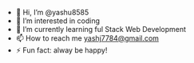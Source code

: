 - 👋 Hi, I’m @yashu8585
- 👀 I’m interested in coding
- 🌱 I’m currently learning ful Stack Web Development 
- 📫 How to reach me yashj7784@gmail.com
- ⚡ Fun fact: alway be happy!

<!---
yashu8585/yashu8585 is a ✨ special ✨ repository because its `README.md` (this file) appears on your GitHub profile.
You can click the Preview link to take a look at your changes.
--->
